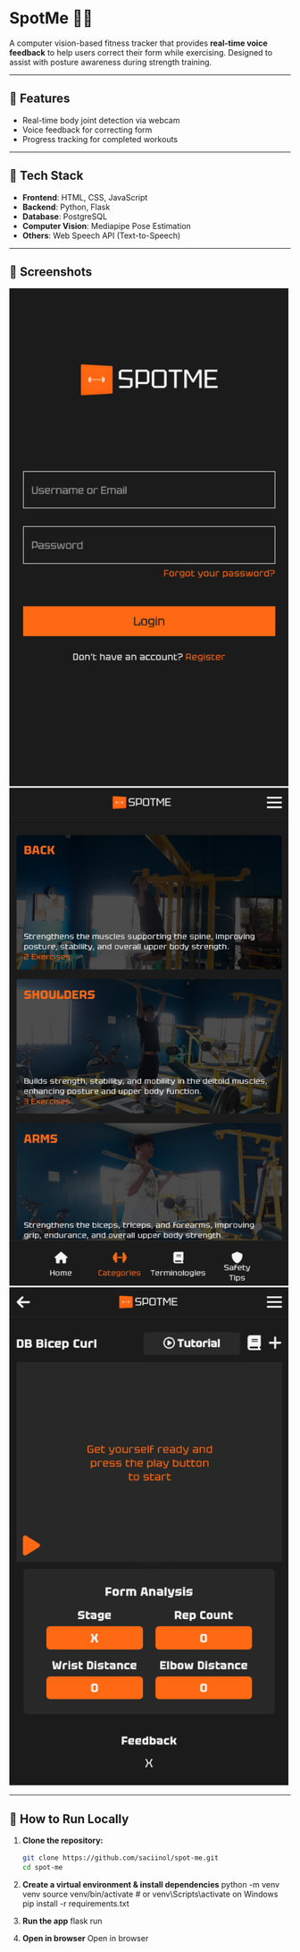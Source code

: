 # SpotMe 🏋️‍♂️

A computer vision-based fitness tracker that provides **real-time voice feedback** to help users correct their form while exercising. Designed to assist with posture awareness during strength training.

---

## 🧠 Features

- Real-time body joint detection via webcam
- Voice feedback for correcting form
- Progress tracking for completed workouts

---

## 🔧 Tech Stack

- **Frontend**: HTML, CSS, JavaScript
- **Backend**: Python, Flask
- **Database**: PostgreSQL
- **Computer Vision**: Mediapipe Pose Estimation
- **Others**: Web Speech API (Text-to-Speech)

---

## 📸 Screenshots

<img src="./static/images/ss/login.png" alt="Screenshot" width="500"/>
<img src="./static/images/ss/dashboard.png" alt="Screenshot" width="500"/>
<img src="./static/images/ss/pose-detection.png" alt="Screenshot" width="500"/>

---

## 🚀 How to Run Locally

1. **Clone the repository:**
   ```bash
   git clone https://github.com/saciinol/spot-me.git
   cd spot-me

2. **Create a virtual environment & install dependencies**
  python -m venv venv
  source venv/bin/activate  # or venv\Scripts\activate on Windows
  pip install -r requirements.txt

3. **Run the app**
  flask run

4. **Open in browser**
  Open in browser

